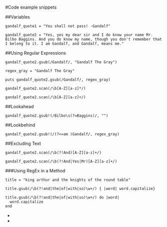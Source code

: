 #Code example snippets

##Variables 

```gandalf_quote1 = "You shall not pass! -Gandalf"```

```gandalf_quote2 = "Yes, yes my dear sir and I do know your name Mr. Bilbo Baggins. And you do know my name, though you don't remember that I belong to it. I am Gandalf, and Gandalf, means me."```


##Using Regular Expressions

```gandalf_quote2.gsub(/Gandalf/, "Gandalf The Gray")```

`regex_gray = "Gandalf The Gray"`

`puts gandalf_quote2.gsub(/Gandalf/, regex_gray)`

`gandalf_quote2.scan(/\b[A-Z][a-z]*/)`

`gandalf_quote2.scan(/\b[A-Z][a-z]+/)`

##Lookahead

`gandalf_quote2.gsub!(/Bilbo\s(?=Baggins)/, "")`

##Lookbehind

```gandalf_quote2.gsub!(/(?<=am )Gandalf/, regex_gray)```


##Excluding Text

`gandalf_quote2.scan(/\b(?!And)[A-Z][a-z]+/)`

`gandalf_quote2.scan(/\b(?!And|Yes|Mr)[A-Z][a-z]+/)`

###Using RegEx in a Method

`title = "king arthur and the knights of the round table"`

`title.gsub(/\b(?!and|the|of|with|so)\w+/) { |word| word.capitalize}`

    title.gsub(/\b(?!and|the|of|with|so)\w+/) do |word| 
      word.capitalize
    end



<!--End-->


   
   
* 




*
